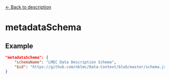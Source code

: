---
---

<br>

[← Back to description](./description.html)

# metadataSchema

<template>
    <div id = "container">
      <p class="larger-text">{{this.dataLifecycle.description.properties.metadataSchema.description}}</p>
      <p >Expected Type: <strong>{{this.dataLifecycle.description.properties.metadataSchema.type}}</strong></p>
    <table id ="property-table">
        <tr>
            <th>Property</th>
            <th>Expected Type</th>
            <th>Constant Value</th>
        </tr>
        <tr v-for="item, index in this.dataLifecycle.description.properties.metadataSchema.properties" :key="index">
            <td>{{index}}</td>
            <td>{{item.type}}</td>
            <td>{{item.const}}</td>
        </tr>
    </table> 
    </div>
</template>

<script>
import axios from 'axios'


export default {

    data() {
        return {
          schema: [],
          coreCitation: [],
          dataEndpoints: [],
          subjectTagging: [],
          dataBiography: [],
          resourceConstellation: [],
          dataLifecycle: [],
        }
    },
    methods: {
        whatsUp(){
          console.log(this.dataEndpoints)
        }
    },
    computed: {
        data() {
            return this.$page.frontmatter
        }
    },
    created() {
        //returns a promise
        axios.get("https://raw.githubusercontent.com/nblmc/Data-Context/master/schema.json")
            .then(response => {
                this.schema = response.data.properties
                this.coreCitation = response.data.properties.coreCitation.properties
                this.dataEndpoints = response.data.properties.dataEndpoints
                this.subjectTagging = response.data.properties.subjectTagging.properties
                this.dataBiography = response.data.properties.dataBiography.properties
                this.resourceConstellation = response.data.properties.resourceConstellation.properties
                this.dataLifecycle = response.data.properties.dataLifecycle.properties
            }).catch(err => {
                console.log(err)
            })
    }
}
</script>

<style lang="stylus">

table#property-table
  width:100%

p.larger-text
  font-size 120%

</style>

## Example 

``` json
"metadataSchema": {
	"schemaName": "LMEC Data Description Schema",
	"$id": "https://github.com/nblmc/Data-Context/blob/master/schema.json"
}
```